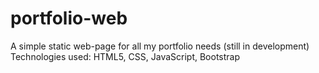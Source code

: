 # portfolio-web
A simple static web-page for all my portfolio needs
(still in development)
Technologies used:
HTML5,
CSS,
JavaScript,
Bootstrap
